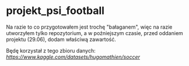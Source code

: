 # projekt_psi_football

Na razie to co przygotowałem jest trochę "bałaganem", więc na razie utworzyłem tylko repozytorium, a w poźniejszym czasie, przed oddaniem projektu (29.06), dodam właściwą zawartość.

Będę korzystał z tego zbioru danych:
*https://www.kaggle.com/datasets/hugomathien/soccer*
